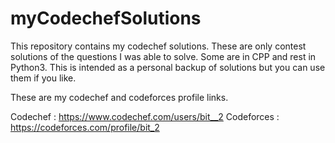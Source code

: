 # myCodechefSolutions

This repository contains my codechef solutions. These are only contest solutions of the questions I was able to solve. 
Some are in CPP and rest in Python3. This is intended as a personal backup of solutions but you can use them if you like.

These are my codechef and codeforces profile links.

Codechef : https://www.codechef.com/users/bit__2
Codeforces : https://codeforces.com/profile/bit_2

